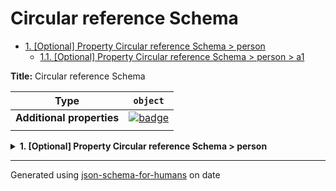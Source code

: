 # Circular reference Schema

- [1. [Optional] Property Circular reference Schema > person](#person)
  - [1.1. [Optional] Property Circular reference Schema > person > a1](#person_a1)

**Title:** Circular reference Schema

| Type                      | `object`                                                                                                            |
| ------------------------- | ------------------------------------------------------------------------------------------------------------------- |
| **Additional properties** | [![badge](https://img.shields.io/badge/Any+type-allowed-green)](# "Additional Properties of any type are allowed.") |
|                           |                                                                                                                     |

<details>
<summary><strong> <a name="person"></a>1. [Optional] Property Circular reference Schema > person</strong>  

</summary>
<blockquote>

| Type                      | `object`                                                                                                            |
| ------------------------- | ------------------------------------------------------------------------------------------------------------------- |
| **Additional properties** | [![badge](https://img.shields.io/badge/Any+type-allowed-green)](# "Additional Properties of any type are allowed.") |
| **Defined in**            | #/definitions/a                                                                                                     |
|                           |                                                                                                                     |

<details>
<summary><strong> <a name="person_a1"></a>1.1. [Optional] Property Circular reference Schema > person > a1</strong>  

</summary>
<blockquote>

| Type                      | `string`                                                                                                            |
| ------------------------- | ------------------------------------------------------------------------------------------------------------------- |
| **Additional properties** | [![badge](https://img.shields.io/badge/Any+type-allowed-green)](# "Additional Properties of any type are allowed.") |
| **Default**               | `"Default from c"`                                                                                                  |
| **Defined in**            | #/definitions/b                                                                                                     |
|                           |                                                                                                                     |

**Description:** Description from b

</blockquote>
</details>

</blockquote>
</details>

----------------------------------------------------------------------------------------------------------------------------
Generated using [json-schema-for-humans](https://github.com/coveooss/json-schema-for-humans) on date
